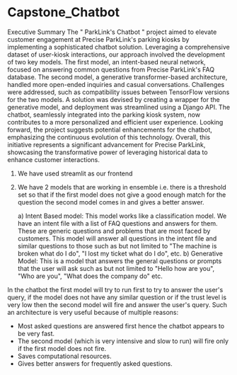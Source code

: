 # Capstone_Chatbot
Executive Summary
The " ParkLink's Chatbot " project aimed to elevate customer engagement at Precise ParkLink's parking kiosks by implementing a sophisticated chatbot solution. Leveraging a comprehensive dataset of user-kiosk interactions, our approach involved the development of two key models.
The first model, an intent-based neural network, focused on answering common questions from Precise ParkLink's FAQ database. The second model, a generative transformer-based architecture, handled more open-ended inquiries and casual conversations.
Challenges were addressed, such as compatibility issues between TensorFlow versions for the two models. A solution was devised by creating a wrapper for the generative model, and deployment was streamlined using a Django API. The chatbot, seamlessly integrated into the parking kiosk system, now contributes to a more personalized and efficient user experience.
Looking forward, the project suggests potential enhancements for the chatbot, emphasizing the continuous evolution of this technology. Overall, this initiative represents a significant advancement for Precise ParkLink, showcasing the transformative power of leveraging historical data to enhance customer interactions.

1) We have used streamlit as our frontend
2) We have 2 models that are working in ensemble i.e. there is a threshold set so that if the first model does not give a good enough match for the question the second model comes in and gives a better answer.

   a) Intent Based model: This model works like a classification model. We have an intent file with a list of FAQ questions and answers for them. These are generic questions and problems that are most faced by customers. This model will answer all questions in the intent file and similar questions to those such as but not limited to "The machine is broken what do I do", "I lost my ticket what do I do", etc.
   b) Generative Model: This is a model that answers the general questions or prompts that the user will ask such as but not limited to "Hello how are you", "Who are you", "What does the company do" etc.

In the chatbot the first model will try to run first to try to answer the user's query, if the model does not have any similar question or if the trust level is very low then the second model will fire and answer the user's query.
Such an architecture is very useful because of multiple reasons:
  - Most asked questions are answered first hence the chatbot appears to be very fast.
  - The second model (which is very intensive and slow to run) will fire only if the first model does not fire.
  - Saves computational resources.
  - Gives better answers for frequently asked questions.
